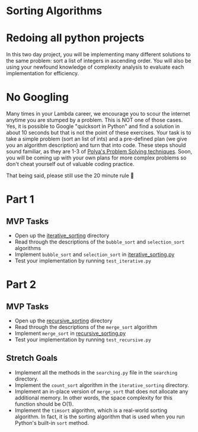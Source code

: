 # Sorting Algorithms

# Redoing all python projects

In this two day project, you will be implementing many different solutions to the same problem: sort a list of integers in ascending order. You will also be using your newfound knowledge of complexity analysis to evaluate each implementation for efficiency.

# No Googling

Many times in your Lambda career, we encourage you to scour the internet anytime you are stumped by a problem. This is NOT one of those cases. Yes, it is possible to Google "quicksort in Python" and find a solution in about 10 seconds but that is not the point of these exercises. Your task is to take a simple problem (sort an list of ints) and a pre-defined plan (we give you an algorithm description) and turn that into code. These steps should sound familiar, as they are 1-3 of [Polya's Problem Solving techniques](https://github.com/LambdaSchool/CS-Wiki/wiki/Polya%27s-Problem-Solving-Techniques). Soon, you will be coming up with your own plans for more complex problems so don't cheat yourself out of valuable coding practice.

That being said, please still use the 20 minute rule :slightly_smiling_face:

# Part 1

## MVP Tasks

- Open up the [iterative_sorting](src/iterative_sorting) directory
- Read through the descriptions of the `bubble_sort` and `selection_sort` algorithms
- Implement `bubble_sort` and `selection_sort` in [iterative_sorting.py](src/iterative_sorting/iterative_sorting.py)
- Test your implementation by running `test_iterative.py`

# Part 2

## MVP Tasks

- Open up the [recursive_sorting](src/recursive_sorting) directory
- Read through the descriptions of the `merge_sort` algorithm
- Implement `merge_sort` in [recursive_sorting.py](src/recursive_sorting/recursive_sorting.py)
- Test your implementation by running `test_recursive.py`

## Stretch Goals

- Implement all the methods in the `searching.py` file in the `searching` directory.
- Implement the `count_sort` algorithm in the `iterative_sorting` directory.
- Implement an in-place version of `merge_sort` that does not allocate any additional memory. In other words, the space complexity for this function should be O(1).
- Implement the `timsort` algorithm, which is a real-world sorting algorithm. In fact, it is the sorting algorithm that is used when you run Python's built-in `sort` method.
